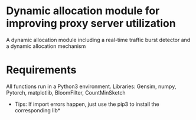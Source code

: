 # Dynamic allocation module for improving proxy server utilization

A dynamic allocation module including a real-time traffic burst detector and a dynamic allocation mechanism

# Requirements

All functions run in a Python3 environment.
Libraries: Gensim, numpy, Pytorch, matplotlib, BloomFilter, CountMinSketch

* Tips: If import errors happen, just use the pip3 to install the corresponding lib*
